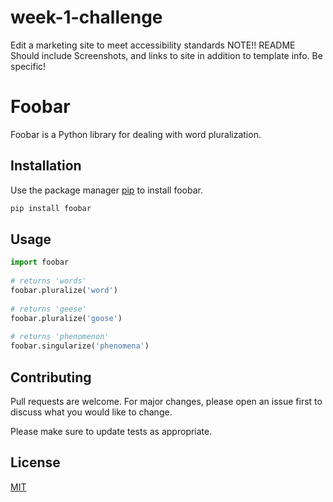 # week-1-challenge
Edit a marketing site to meet accessibility standards
NOTE!! README Should include Screenshots, and links to site in addition to template info. Be specific!
 
# Foobar
 
Foobar is a Python library for dealing with word pluralization.
 
## Installation
 
Use the package manager [pip](https://pip.pypa.io/en/stable/) to install foobar.
 
```bash
pip install foobar
```
 
## Usage
 
```python
import foobar
 
# returns 'words'
foobar.pluralize('word')
 
# returns 'geese'
foobar.pluralize('goose')
 
# returns 'phenomenon'
foobar.singularize('phenomena')
```
 
## Contributing
 
Pull requests are welcome. For major changes, please open an issue first
to discuss what you would like to change.
 
Please make sure to update tests as appropriate.
 
## License
 
[MIT](https://choosealicense.com/licenses/mit/)